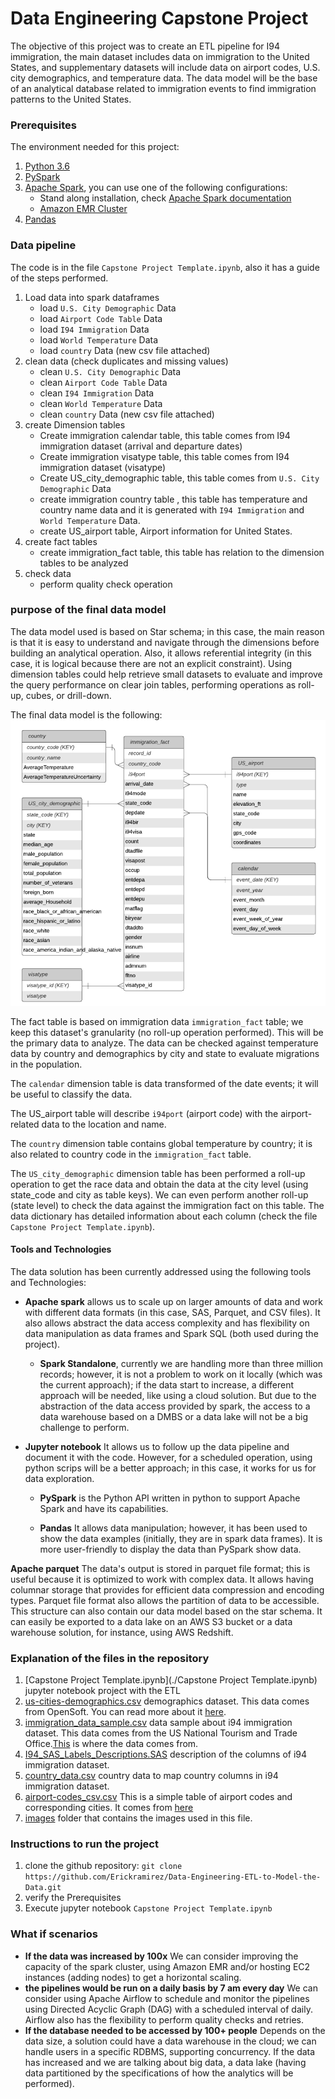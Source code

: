 # Data Engineering Capstone Project
The objective of this project was to create an ETL pipeline for I94 immigration, the main dataset includes data on immigration to the United States, and supplementary datasets will include data on airport codes, U.S. city demographics, and temperature data. The data model will be the base of an analytical database related to immigration events to find immigration patterns to the United States.

 ### Prerequisites
The environment needed for this project:
1. [Python 3.6](https://www.python.org/downloads/release/python-360/)
2. [PySpark](https://spark.apache.org/docs/latest/api/python/index.html)
3. [Apache Spark](https://spark.apache.org/), you can use one of the following configurations:
    - Stand along installation, check [Apache Spark documentation](https://spark.apache.org/downloads.html) 
    - [Amazon EMR Cluster](https://docs.aws.amazon.com/emr/latest/ManagementGuide/emr-gs-launch-sample-cluster.html)
4. [Pandas](https://pandas.pydata.org/)

### Data pipeline
The code is in the file `Capstone Project Template.ipynb`, also it has a guide of the steps performed.


1. Load data into spark dataframes
    - load `U.S. City Demographic` Data
    - load `Airport Code Table` Data
    - load `I94 Immigration` Data
    - load `World Temperature` Data
    - load `country` Data (new csv file attached)
2. clean data (check duplicates and missing values)
    - clean `U.S. City Demographic` Data
    - clean `Airport Code Table` Data
    - clean `I94 Immigration` Data
    - clean `World Temperature` Data
    - clean `country` Data (new csv file attached)   
3. create Dimension tables
    - Create immigration calendar table, this table comes from I94 immigration dataset (arrival and departure dates)
    - Create immigration visatype table, this table comes from I94 immigration dataset (visatype)
    - Create US_city_demographic table, this table comes from `U.S. City Demographic` Data
    - create immigration country table , this table has temperature and country name data and it is generated with `I94 Immigration` and `World Temperature` Data.
    - create US_airport table, Airport information for United States.
4. create fact tables
    - create immigration_fact table, this table has relation to the dimension tables to be analyzed
5. check data
    - perform quality check operation 
    
### purpose of the final data model 
The data model used is based on Star schema; in this case, the main reason is that it is easy to understand and navigate through the dimensions before building an analytical operation. Also, it allows referential integrity (in this case, it is logical because there are not an explicit constraint). Using dimension tables could help retrieve small datasets to evaluate and improve the query performance on clear join tables, performing operations as roll-up, cubes, or drill-down.

The final data model is the following:
 ![dag](/images/datamodel.png)
 

The fact table is based on immigration data `immigration_fact` table; we keep this dataset's granularity (no roll-up operation performed). This will be the primary data to analyze. The data can be checked against temperature data by country and demographics by city and state to evaluate migrations in the population.  

The `calendar`  dimension table is data transformed of the date events; it will be useful to classify the data.

The US_airport table will describe `i94port` (airport code) with the airport-related data to the location and name. 

The `country` dimension table contains global temperature by country; it is also related to country code in the `immigration_fact` table.

The `US_city_demographic` dimension table has been performed a roll-up operation to get the race data and obtain the data at the city level (using state_code and city as table keys). We can even perform another roll-up (state level) to check the data against the immigration fact on this table.  The data dictionary has detailed information about each column
(check the file `Capstone Project Template.ipynb`).

#### Tools and Technologies
The data solution has been currently addressed using the following tools and Technologies:
- **Apache spark**  allows us to scale up on larger amounts of data and work with different data formats 
(in this case, SAS, Parquet, and CSV files). It also allows abstract the data access complexity and has flexibility on data manipulation as data frames and Spark SQL (both used during the project).

    - **Spark Standalone**, currently we are handling more than three million records;
however, it is not a problem to work on it locally (which was the current approach); 
if the data start to increase, a different approach will be needed, like using a cloud solution. But due to the abstraction of the data access provided by spark, the access to a data warehouse based on a DMBS or a data lake will not be a big challenge to perform.

- **Jupyter notebook**   It allows us to follow up the data pipeline and document it with the code. However, for a scheduled operation, using python scrips will be a better approach; in this case, it works for us for data exploration.

    - **PySpark** is the Python API written in python to support Apache Spark and have its capabilities.

    - **Pandas** It allows data manipulation; however, it has been used to show the data examples (initially, they are in spark data frames). It is more user-friendly to display the data than PySpark show data.

**Apache parquet** The data's output is stored in parquet file format; this is useful because it is optimized to work with complex data. It allows having columnar storage that provides for efficient data compression and encoding types. Parquet file format also allows the partition of data to be accessible. This structure can also contain our data model based on the star schema. It can easily be exported to a data lake on an AWS S3 bucket or a data warehouse solution, for instance, using AWS Redshift.


### Explanation of the files in the repository
1. [Capstone Project Template.ipynb](./Capstone Project Template.ipynb) jupyter notebook project with the ETL
2. [us-cities-demographics.csv](./us-cities-demographics.csv) demographics dataset. This data comes from OpenSoft. You can read more about it [here](https://public.opendatasoft.com/explore/dataset/us-cities-demographics/export/).
3. [immigration_data_sample.csv](./immigration_data_sample.csv) data sample about i94 immigration dataset. This data comes from the US National Tourism and Trade Office.[This](https://travel.trade.gov/research/reports/i94/historical/2016.html) is where the data comes from.
4. [I94_SAS_Labels_Descriptions.SAS](./I94_SAS_Labels_Descriptions.SAS) description of the columns of i94 immigration dataset.
5. [country_data.csv](./country_data.csv) country data to map country columns in i94 immigration dataset.
6. [airport-codes_csv.csv](./airport-codes_csv.csv) This is a simple table of airport codes and corresponding cities. It comes from [here](https://datahub.io/core/airport-codes#data)
5. [images](./images) folder that contains the images used in this file.

### Instructions to run the project
1. clone the github repository: `git clone https://github.com/Erickramirez/Data-Engineering-ETL-to-Model-the-Data.git`
2. verify the Prerequisites
3. Execute jupyter notebook `Capstone Project Template.ipynb` 

### What if scenarios 

- **If the data was increased by 100x** We can consider improving the capacity of the spark cluster, using Amazon EMR and/or hosting EC2 instances (adding nodes) to get a horizontal scaling.  
- **the pipelines would be run on a daily basis by 7 am every day** We can consider using Apache Airflow to schedule and monitor the pipelines using Directed Acyclic Graph (DAG) with a scheduled interval of daily. Airflow also has the flexibility to perform quality checks and retries.
- **If the database needed to be accessed by 100+ people** Depends on the data size, a solution could have a data warehouse in the cloud; we can handle users in a specific RDBMS, supporting concurrency. If the data has increased and we are talking about big data, a data lake (having data partitioned by the specifications of how the analytics will be performed).




